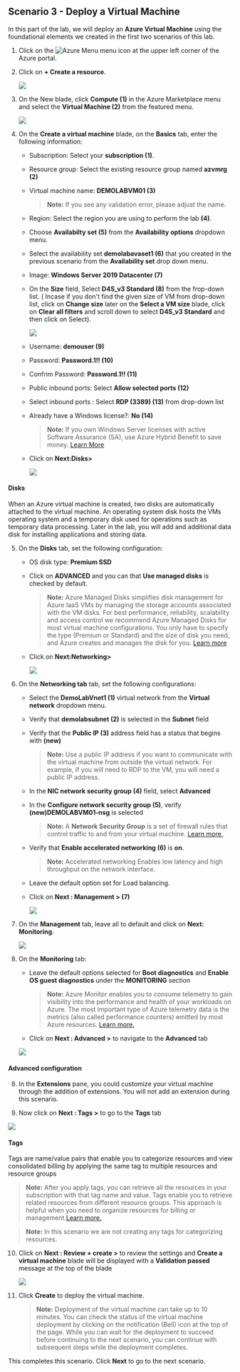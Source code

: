﻿## **Scenario 3 - Deploy a Virtual Machine**
In this part of the lab, we will deploy an **Azure Virtual Machine** using the foundational elements we created in the first two scenarios of this lab.

 1. Click on the ![Azure Menu](images/Hamburger.jpg)  menu icon at the upper left corner of the Azure portal.


 2. Click on **+ Create a resource**.

     ![](https://github.com/SpektraSystems/CloudLabs-Azure/blob/master/azure-virtual-machine-and-compute/instructions/images/createaresource1.png?raw=true)
     
 3. On the New blade, click **Compute (1)** in the Azure Marketplace menu and select the **Virtual Machine (2)** from the featured menu.

     ![](https://github.com/SpektraSystems/CloudLabs-Azure/blob/master/azure-virtual-machine-and-compute/instructions/images/compute.png?raw=true)
     
 4. On the **Create a virtual machine** blade, on the **Basics** tab, enter the following information:
  
     - Subscription: Select your **subscription (1)**.
 
     - Resource group: Select the existing resource group named **azvmrg (2)**
    
     - Virtual machine name: **DEMOLABVM01 (3)**
         > **Note:** If you see any validation error, please adjust the name.
     
     - Region:  Select the region you are using to perform the lab **(4)**.
 
     - Choose **Availabilty set (5)** from the **Availability options** dropdown menu.

     - Select the availability set **demolabavaset1 (6)** that you created in the previous scenario from the **Availability set** drop down menu.

     - Image: **Windows Server 2019 Datacenter (7)**

     - On the **Size** field, Select **D4S_v3 Standard (8)** from the frop-down list. ( Incase if you don't find the given size of VM from drop-down list, click on **Change size** later on the **Select a VM size** blade, click on **Clear all filters** and scroll down to select **D4S_v3 Standard** and then click on  Select).

         ![](https://github.com/SpektraSystems/CloudLabs-Azure/blob/master/azure-virtual-machine-and-compute/instructions/images/vmm.png?raw=true)

     - Username: **demouser (9)**

     - Password: **Password.1!! (10)**

     - Confrim Password: **Password.1!! (11)**

     - Public inbound ports: Select **Allow selected ports (12)**

     - Select inbound ports : Select **RDP (3389) (13)** from drop-down list

     - Already have a Windows license?: **No (14)**

         > **Note:** If you own Windows Server licenses with active Software Assurance (SA), use Azure Hybrid Benefit to save money. [Learn More](https://azure.microsoft.com/en-us/pricing/hybrid-use-benefit/#services)
  
     - Click on **Next:Disks>**
  
       ![](https://github.com/SpektraSystems/CloudLabs-Azure/blob/master/azure-virtual-machine-and-compute/instructions/images/basics-vm.png?raw=true)
      

 #### **Disks**
When an Azure virtual machine is created, two disks are automatically attached to the virtual machine.
An operating system disk hosts the VMs operating system and a temporary disk used for operations such as temporary data processing. Later in the lab, you will add and additional data disk for installing applications and storing data. 

5. On the **Disks** tab, set the following configuration:

   - OS disk type: **Premium SSD**

   - Click on **ADVANCED** and you can that **Use managed disks** is checked by default.

     > **Note:** Azure Managed Disks simplifies disk management for Azure IaaS VMs by managing the storage accounts associated with the VM disks. For best performance, reliability, scalability and access control we recommend Azure Managed Disks for most virtual machine configurations. You only have to specify the type (Premium or Standard) and the size of disk you need, and Azure creates and manages the disk for you. [Learn more](https://docs.microsoft.com/en-us/azure/storage/storage-managed-disks-overview)
 
    -  Click on **Next:Networking>** 

       ![](./images/compute-01.png)
       
6. On the **Networking tab** tab, set the following configurations:

    - Select the **DemoLabVnet1 (1)** virtual network from the **Virtual network** dropdown menu.

    - Verify that **demolabsubnet (2)** is selected in the **Subnet** field

    - Verify that the **Public IP (3)** address field has a status that begins with **(new)**

       > **Note:** Use a public IP address if you want to communicate with the virtual machine from outside the virtual network. For example, if you will need to RDP to the VM, you will need a public IP address. 

   - In the **NIC network security group (4)** field, select **Advanced** 

   - In the **Configure network security group (5)**, verify **(new)DEMOLABVM01-nsg** is selected

       > **Note:** A **Network Security Group** is a set of firewall rules that control traffic to and from your virtual machine. [Learn more.](https://docs.microsoft.com/en-us/azure/virtual-network/virtual-networks-nsg)

   -  Verify that **Enable accelerated networking (6)** is **on**.

       > **Note:** Accelerated networking Enables low latency and high throughput on the network interface.
    
   - Leave the default option set for Load balancing.

   - Click on **Next : Management > (7)** 

       ![](./images/compute-02.png)
       
7. On the **Management** tab, leave all to default and click on **Next: Monitoring**.

      ![](./images/compute-03.png)

8. On the **Monitoring** tab:

     - Leave the default options selected for **Boot diagnostics** and **Enable OS guest diagnostics** under the **MONITORING** section

        > **Note:** Azure Monitor enables you to consume telemetry to gain visibility into the performance and health of your workloads on Azure. The most important type of Azure telemetry data is the metrics (also called performance counters) emitted by most Azure resources. [Learn more.](https://docs.microsoft.com/en-us/azure/monitoring-and-diagnostics/monitoring-overview-metrics)

    - Click on **Next : Advanced >** to navigate to the **Advanced** tab

   ![](./images/compute-04.png)
   
#### **Advanced configuration**

8. In the **Extensions** pane, you could customize your virtual machine through the addition of extensions. You will not add an extension during this scenario.

9. Now click on **Next : Tags >** to go to the **Tags** tab

  ![](./images/compute-05.png)

#### **Tags**

Tags are name/value pairs that enable you to categorize resources and view consolidated billing by applying the same tag to multiple resources and resource groups

   > **Note:**  After you apply tags, you can retrieve all the resources in your subscription with that tag name and value. Tags enable you to retrieve related resources from different resource groups. This approach is helpful when you need to organize resources for billing or management.[Learn more.](https://docs.microsoft.com/en-us/azure/azure-resource-manager/resource-group-using-tags)
    
   > **Note:** In this scenario we are not creating any tags for categorizing resources.

10. Click on **Next : Review + create >** to review the settings and **Create a virtual machine** blade will be displayed with a **Validation passed** message at the top of the blade

    ![](https://github.com/SpektraSystems/CloudLabs-Azure/blob/master/azure-virtual-machine-and-compute/instructions/images/review+create-vm.png?raw=true)

11. Click **Create** to deploy the virtual machine.

    > **Note:** Deployment of the virtual machine can take up to 10 minutes. You can check the status of the virtual machine deployment by clicking on the notification (Bell) icon at the top of the page. While you can wait for the deployment to succeed before continuing to the next scenario, you can continue with subsequent steps while the deployment completes. 

This completes this scenario. Click **Next** to go to the next scenario.
